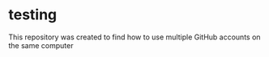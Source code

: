# testing

This repository was created to find how to use multiple GitHub accounts on the same computer
